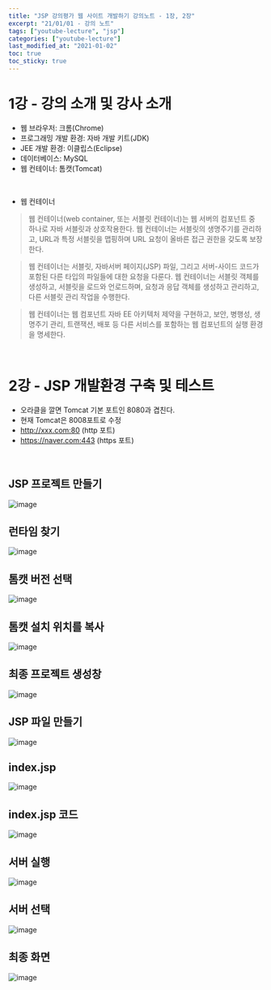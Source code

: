 ```yaml
---
title: "JSP 강의평가 웹 사이트 개발하기 강의노트 - 1장, 2장"
excerpt: "21/01/01 - 강의 노트"
tags: ["youtube-lecture", "jsp"]
categories: ["youtube-lecture"]
last_modified_at: "2021-01-02"
toc: true
toc_sticky: true
---
```

# 1강 - 강의 소개 및 강사 소개
* 웹 브라우저: 크롬(Chrome)
* 프로그래밍 개발 환경: 자바 개발 키트(JDK)
* JEE 개발 환경: 이클립스(Eclipse)
* 데이터베이스: MySQL
* 웹 컨테이너: 톰캣(Tomcat)

&nbsp;

* 웹 컨테이너

> 웹 컨테이너(web container, 또는 서블릿 컨테이너)는 웹 서버의 컴포넌트 중 하나로 자바 서블릿과 상호작용한다. 웹 컨테이너는 서블릿의 생명주기를 관리하고, URL과 특정 서블릿을 맵핑하며 URL 요청이 올바른 접근 권한을 갖도록 보장한다.



> 웹 컨테이너는 서블릿, 자바서버 페이지(JSP) 파일, 그리고 서버-사이드 코드가 포함된 다른 타입의 파일들에 대한 요청을 다룬다. 웹 컨테이너는 서블릿 객체를 생성하고, 서블릿을 로드와 언로드하며, 요청과 응답 객체를 생성하고 관리하고, 다른 서블릿 관리 작업을 수행한다.



> 웹 컨테이너는 웹 컴포넌트 자바 EE 아키텍처 제약을 구현하고, 보안, 병행성, 생명주기 관리, 트랜잭션, 배포 등 다른 서비스를 포함하는 웹 컴포넌트의 실행 환경을 명세한다.

&nbsp;

# 2강 - JSP 개발환경 구축 및 테스트
* 오라클을 깔면 Tomcat 기본 포트인 8080과 겹친다.
* 현재 Tomcat은 8008포트로 수정
* http://xxx.com:80 (http 포트)
* https://naver.com:443 (https 포트)

&nbsp;

## JSP 프로젝트 만들기
![image](https://user-images.githubusercontent.com/43688074/103453561-b1117100-4d1e-11eb-8403-b3da30f35a0a.png)
## 런타임 찾기
![image](https://user-images.githubusercontent.com/43688074/103453576-cf776c80-4d1e-11eb-8732-24df0ebe7720.png)
## 톰캣 버전 선택
![image](https://user-images.githubusercontent.com/43688074/103453578-d30af380-4d1e-11eb-8bb2-4065f053a446.png)
## 톰캣 설치 위치를 복사
![image](https://user-images.githubusercontent.com/43688074/103453581-d605e400-4d1e-11eb-9000-2d63a565cd0b.png)
## 최종 프로젝트 생성창
![image](https://user-images.githubusercontent.com/43688074/103453610-0483bf00-4d1f-11eb-849c-318ace28a3f1.png)
## JSP 파일 만들기
![image](https://user-images.githubusercontent.com/43688074/103453614-0a79a000-4d1f-11eb-9cff-e3c52cec1aee.png)
## index.jsp
![image](https://user-images.githubusercontent.com/43688074/103453615-0c436380-4d1f-11eb-8c9e-5d441b1c46f8.png)
## index.jsp 코드
![image](https://user-images.githubusercontent.com/43688074/103453616-0e0d2700-4d1f-11eb-8706-fd6aad5e14b8.png)
## 서버 실행
![image](https://user-images.githubusercontent.com/43688074/103453618-11081780-4d1f-11eb-9a0b-368d21f5c7d5.png)
## 서버 선택
![image](https://user-images.githubusercontent.com/43688074/103453621-12d1db00-4d1f-11eb-927b-3362bde10f84.png)
## 최종 화면
![image](https://user-images.githubusercontent.com/43688074/103455227-b70f4e00-4d2e-11eb-93a6-1a857863a44e.png)